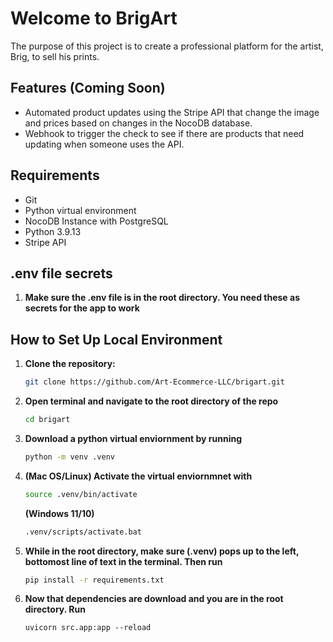 # Welcome to BrigArt

The purpose of this project is to create a professional platform for the artist, Brig, to sell his prints.

## Features (Coming Soon)
- Automated product updates using the Stripe API that change the image and prices based on changes in the NocoDB database.
- Webhook to trigger the check to see if there are products that need updating when someone uses the API.

## Requirements
- Git
- Python virtual environment
- NocoDB Instance with PostgreSQL
- Python 3.9.13
- Stripe API

## .env file secrets

1. **Make sure the .env file is in the root directory. You need these as secrets for the app to work**


## How to Set Up Local Environment

1. **Clone the repository:**

   ```bash
   git clone https://github.com/Art-Ecommerce-LLC/brigart.git
   ```

2. **Open terminal and navigate to the root directory of the repo**

   ```bash
   cd brigart
   ```

3. **Download a python virtual enviornment by running**

   ```bash
   python -m venv .venv
   ```

4. **(Mac OS/Linux) Activate the virtual enviornmnet with**
   ```bash
   source .venv/bin/activate
   ```
   **(Windows 11/10)**
   ```bash
   .venv/scripts/activate.bat 
   ```
5. **While in the root directory, make sure (.venv) pops up to the left, bottomost line of text in the terminal. Then run**

   ```bash
   pip install -r requirements.txt
   ```

6. **Now that dependencies are download and you are in the root directory. Run**
   ```
   uvicorn src.app:app --reload
   ```



